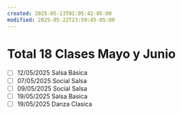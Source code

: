 ```yaml
---
created: 2025-05-13T01:05:42-05:00
modified: 2025-05-22T23:59:45-05:00
---
```


# Total 18 Clases Mayo y Junio

- [ ] 12/05/2025 Salsa Básica
- [ ] 07/05/2025 Social Salsa
- [ ] 09/05/2025 Social Salsa
- [ ] 19/05/2025 Salsa Basica
- [ ] 19/05/2025 Danza Clasica
